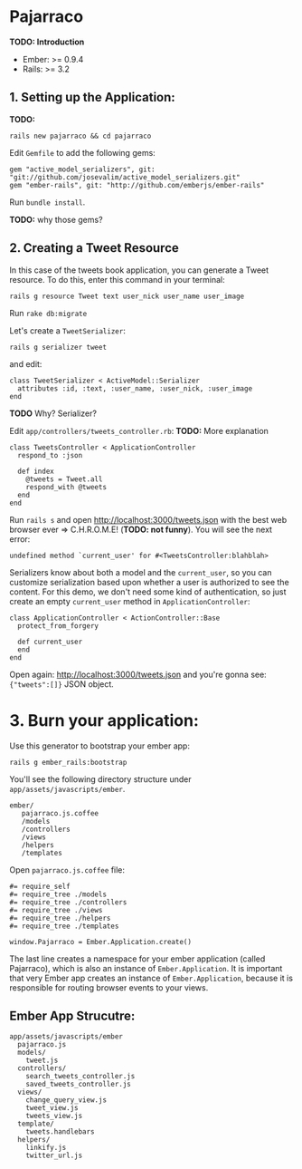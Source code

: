 # Pajarraco

**TODO: Introduction**

* Ember: >= 0.9.4
* Rails: >= 3.2

## 1. Setting up the Application:

**TODO:** 

    rails new pajarraco && cd pajarraco

Edit `Gemfile` to add the following gems:

    gem "active_model_serializers", git: "git://github.com/josevalim/active_model_serializers.git"
    gem "ember-rails", git: "http://github.com/emberjs/ember-rails"

Run `bundle install`.

**TODO:** why those gems?

## 2. Creating a Tweet Resource

In this case of the tweets book application, you can generate a
Tweet resource. To do this, enter this command in your terminal:

    rails g resource Tweet text user_nick user_name user_image

Run `rake db:migrate`


Let's create a `TweetSerializer`:

    rails g serializer tweet

and edit:

    class TweetSerializer < ActiveModel::Serializer
      attributes :id, :text, :user_name, :user_nick, :user_image
    end 

**TODO** Why? Serializer?

Edit `app/controllers/tweets_controller.rb`: **TODO:** More explanation

    class TweetsController < ApplicationController
      respond_to :json

      def index
        @tweets = Tweet.all
        respond_with @tweets
      end
    end

Run `rails s` and open <http://localhost:3000/tweets.json> with
the best web browser ever => C.H.R.O.M.E! (**TODO: not funny**).
You will see the next error:

    undefined method `current_user' for #<TweetsController:blahblah>

Serializers know about both a model and the `current_user`, so
you can customize serialization based upon whether a user is 
authorized to see the content. For this demo, we don't need
some kind of authentication, so just create an empty `current_user`
method in `ApplicationController`:

    class ApplicationController < ActionController::Base
      protect_from_forgery

      def current_user
      end
    end

Open again: <http://localhost:3000/tweets.json> and you're
gonna see: `{"tweets":[]}` JSON object.

# 3. Burn your application:

Use this generator to bootstrap your ember app:

    rails g ember_rails:bootstrap

You'll see the following directory structure under `app/assets/javascripts/ember`.

    ember/
       pajarraco.js.coffee
       /models
       /controllers
       /views
       /helpers
       /templates

Open `pajarraco.js.coffee` file:

    #= require_self
    #= require_tree ./models
    #= require_tree ./controllers
    #= require_tree ./views
    #= require_tree ./helpers
    #= require_tree ./templates

    window.Pajarraco = Ember.Application.create()

The last line creates a namespace for your ember application (called Pajarraco),
which is also an instance of `Ember.Application`. It is important that very Ember
app creates an instance of `Ember.Application`, because it is responsible for
routing browser events to your views.

## Ember App Strucutre:

    app/assets/javascripts/ember
      pajarraco.js
      models/
        tweet.js
      controllers/
        search_tweets_controller.js
        saved_tweets_controller.js
      views/
        change_query_view.js
        tweet_view.js
        tweets_view.js
      template/
        tweets.handlebars
      helpers/
        linkify.js
        twitter_url.js
